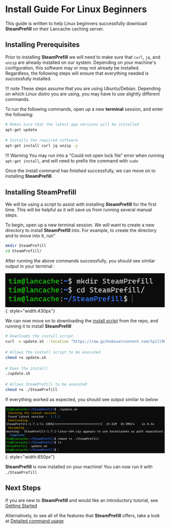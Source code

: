 # Install Guide For Linux Beginners

This guide is written to help Linux beginners successfully download **SteamPrefill** on their Lancache caching server. 

## Installing Prerequisites

Prior to installing **SteamPrefill** we will need to make sure that `curl`, `jq`, and `unzip` are already installed on our system.  Depending on your machine's configuration, this software may or may not already be installed.  Regardless, the following steps will ensure that everything needed is successfully installed.  

!!! note
    These steps assume that you are using Ubuntu/Debian.  Depending on which Linux distro you are using, you may have to use slightly different commands.

To run the following commands, open up a new **terminal** session, and enter the following:

```bash
# Makes sure that the latest app versions will be installed
apt-get update

# Installs the required software
apt-get install curl jq unzip -y
```

!!! Warning
    You may run into a "Could not open lock file" error when running `apt-get install`, and will need to prefix the command with `sudo`

Once the install command has finished successfully, we can move on to installing **SteamPrefill**.

## Installing SteamPrefill

We will be using a script to assist with installing **SteamPrefill** for the first time.  This will be helpful as it will save us from running several manual steps.

To begin, open up a new terminal session.  We will want to create a new directory to install **SteamPrefill** into.  For example, to create the directory and to move into it, run"

``` bash
mkdir SteamPrefill
cd SteamPrefill/
```

After running the above commands successfully, you should see similar output in your terminal :

![create](../images/install-guides/Create-SteamPrefill-Directory.png){: style="width:430px"}

We can now move on to downloading the [install script](https://github.com/tpill90/steam-lancache-prefill/blob/master/scripts/update.sh) from the repo, and running it to install **SteamPrefill** 

```bash
# Downloads the install script
curl -o update.sh --location "https://raw.githubusercontent.com/tpill90/steam-lancache-prefill/master/scripts/update.sh"

# Allows the install script to be executed
chmod +x update.sh

# Does the install!
./update.sh

# Allows SteamPrefill to be executed
chmod +x ./SteamPrefill
```

If everything worked as expected, you should see output similar to below

![linux install](../images/install-guides/Successful-Linux-Install.png){: style="width:850px"}

**SteamPrefill** is now installed on your machine!  You can now run it with `./SteamPrefill`

## Next Steps

If you are new to **SteamPrefill** and would like an introductory tutorial, see [Getting Started](https://github.com/tpill90/steam-lancache-prefill#getting-started)

Alternatively, to see all of the features that **SteamPrefill** offers, take a look at [Detailed command usage](https://github.com/tpill90/steam-lancache-prefill/wiki/Detailed-Command-Usage)